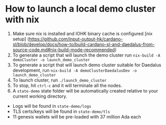 # How to launch a local demo cluster with nix

1. Make sure nix is installed and IOHK binary cache is configured [nix setup] (https://github.com/input-output-hk/cardano-sl/blob/develop/docs/how-to/build-cardano-sl-and-daedalus-from-source-code.md#nix-build-mode-recommended)
2. To generate a script that will launch the demo cluster run `nix-build -A demoCluster -o launch_demo_cluster`
3. To generate a script that will launch demo cluster suitable for Daedalus development, run `nix-build -A demoClusterDaedalusDev -o launch_demo_cluster`
4. To launch cluster, run `./launch_demo_cluster`
5. To stop, hit `ctrl-c` and it will terminate all the nodes.
6. A `state-demo` state folder will be automatically created relative to your current
   working directory.
  * Logs will be found in `state-demo/logs`
  * TLS certs/keys will be found in `state-demo/tls`
  * 11 genesis wallets will be pre-loaded with 37 million Ada each

